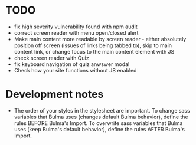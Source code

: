 # TODO
* fix high severity vulnerability found with npm audit
* correct screen reader with menu open/closed alert
* Make main content more readable by screen reader - either absolutely position off screen (issues of links being tabbed to), skip to main content link, or change focus to the main content element with JS
* check screen reader with Quiz
* fix keyboard navigation of quiz anwswer modal
* Check how your site functions without JS enabled

# Development notes
* The order of your styles in the stylesheet are important. To change sass variables that Bulma uses (changes default Bulma behavior), define the rules BEFORE Bulma's Import. To overwrite sass variables that Bulma uses (keep Bulma's default behavior), define the rules AFTER Bulma's Import.
